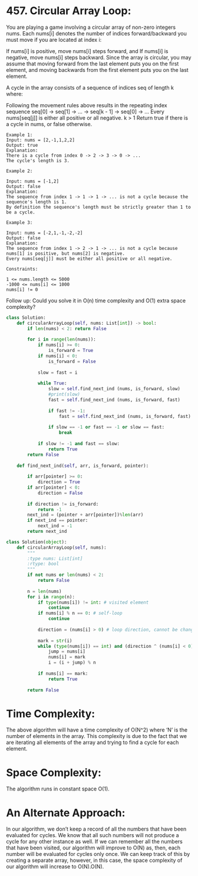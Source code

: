 # 457. Circular Array Loop:

You are playing a game involving a circular array of non-zero integers nums. Each nums[i] denotes the number of indices forward/backward you must move if you are located at index i:

If nums[i] is positive, move nums[i] steps forward, and
If nums[i] is negative, move nums[i] steps backward.
Since the array is circular, you may assume that moving forward from the last element puts you on the first element, and moving backwards from the first element puts you on the last element.

A cycle in the array consists of a sequence of indices seq of length k where:

Following the movement rules above results in the repeating index sequence seq[0] -> seq[1] -> ... -> seq[k - 1] -> seq[0] -> ...
Every nums[seq[j]] is either all positive or all negative.
k > 1
Return true if there is a cycle in nums, or false otherwise.

 
```
Example 1:
Input: nums = [2,-1,1,2,2]
Output: true
Explanation:
There is a cycle from index 0 -> 2 -> 3 -> 0 -> ...
The cycle's length is 3.
```
```
Example 2:

Input: nums = [-1,2]
Output: false
Explanation:
The sequence from index 1 -> 1 -> 1 -> ... is not a cycle because the sequence's length is 1.
By definition the sequence's length must be strictly greater than 1 to be a cycle.
```

```
Example 3:

Input: nums = [-2,1,-1,-2,-2]
Output: false
Explanation:
The sequence from index 1 -> 2 -> 1 -> ... is not a cycle because nums[1] is positive, but nums[2] is negative.
Every nums[seq[j]] must be either all positive or all negative.
 ```
```
Constraints:

1 <= nums.length <= 5000
-1000 <= nums[i] <= 1000
nums[i] != 0
 ```

Follow up: Could you solve it in O(n) time complexity and O(1) extra space complexity?

```python
class Solution:
    def circularArrayLoop(self, nums: List[int]) -> bool:      
        if len(nums) < 2: return False
        
        for i in range(len(nums)):
            if nums[i] >= 0:
                is_forward = True
            if nums[i] < 0:
                is_forward = False
            
            slow = fast = i
            
            while True:
                slow = self.find_next_ind (nums, is_forward, slow)
                #print(slow)
                fast = self.find_next_ind (nums, is_forward, fast)
                
                if fast != -1:
                    fast = self.find_next_ind (nums, is_forward, fast)
                
                if slow == -1 or fast == -1 or slow == fast:
                    break
                    
            if slow != -1 and fast == slow:
                return True
        return False
    
    def find_next_ind(self, arr, is_forward, pointer):
        
        if arr[pointer] >= 0:
            direction = True
        if arr[pointer] < 0:
            direction = False
        
        if direction != is_forward:
            return -1
        next_ind = (pointer + arr[pointer])%len(arr)
        if next_ind == pointer:
            next_ind = -1
        return next_ind
```


```python
class Solution(object):
    def circularArrayLoop(self, nums):
        """
        :type nums: List[int]
        :rtype: bool
        """
        if not nums or len(nums) < 2:
            return False
        
        n = len(nums)
        for i in range(n):           
            if type(nums[i]) != int: # visited element
                continue
            if nums[i] % n == 0: # self-loop
                continue
            
            direction = (nums[i] > 0) # loop direction, cannot be changed midway
            
            mark = str(i)
            while (type(nums[i]) == int) and (direction ^ (nums[i] < 0)) and (nums[i] % n != 0):
                jump = nums[i]
                nums[i] = mark
                i = (i + jump) % n
                
            if nums[i] == mark:
                return True
            
        return False
```


# Time Complexity:
The above algorithm will have a time complexity of O(N^2) where ‘N’ is the number of elements in the array. This complexity is due to the fact that we are iterating all elements of the array and trying to find a cycle for each element.

# Space Complexity:
The algorithm runs in constant space O(1).

# An Alternate Approach:
In our algorithm, we don’t keep a record of all the numbers that have been evaluated for cycles. We know that all such numbers will not produce a cycle for any other instance as well. If we can remember all the numbers that have been visited, our algorithm will improve to O(N) as, then, each number will be evaluated for cycles only once. We can keep track of this by creating a separate array, however, in this case, the space complexity of our algorithm will increase to O(N).O(N).
